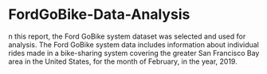 # FordGoBike-Data-Analysis
n this report, the Ford GoBike system dataset was selected and used for analysis. The Ford GoBike system data includes information about individual rides made in a bike-sharing system covering the greater San Francisco Bay area in the United States, for the month of February, in the year, 2019. 
